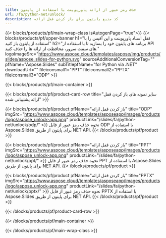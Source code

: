 ```yaml
---
title: حذف رمز عبور از ارائه پاورپوینت با استفاده از پایتون
url: /fa/python-net/unlock/
description: کد منبع پایتون برای باز کردن قفل ارائه
---
```


{{< blocks/products/pf/main-wrap-class isAutogenPage="true">}}
{{< blocks/products/pf/upper-banner h1="قفل اسناد پاورپوینت و اپن آفیس را با استفاده از پایتون باز کنید" h2="برنامه های پایتون خود را بسازید تا با استفاده از API های سمت سرور، محافظت از ارائه ها را حذف کنید." logoImageSrc="https://www.aspose.cloud/templates/aspose/img/products/slides/aspose_slides-for-python.svg" sourceAdditionalConversionTag="" pfName="Aspose.Slides" subTitlepfName="for Python via .NET" downloadUrl="" fileiconsmall1="PPT" fileiconsmall2="PPTX" fileiconsmall3="ODP" >}}

{{< blocks/products/pf/main-container >}}

{{< blocks/products/pf/product-card-row title="سایر نمونه های باز کردن قفل ارائه پشتیبانی شده" >}}

{{< blocks/products/pf/product pfName="باز کردن قفل ارائه" title="ODP" imgSrc="https://www.aspose.cloud/templates/asposeapp/images/products/logo/aspose_unlock-app.png" productLink="/slides/fa/python-net/unlock/odp/" >}}
نحوه حذف رمز عبور از فایل ODP با استفاده از Aspose.Slides برای پایتون از طریق NET API.
{{< /blocks/products/pf/product >}}

{{< blocks/products/pf/product pfName="باز کردن قفل ارائه" title="PPT" imgSrc="https://www.aspose.cloud/templates/asposeapp/images/products/logo/aspose_unlock-app.png" productLink="/slides/fa/python-net/unlock/ppt/" >}}
نحوه حذف رمز عبور از فایل PPT با استفاده از Aspose.Slides برای پایتون از طریق NET API.
{{< /blocks/products/pf/product >}}

{{< blocks/products/pf/product pfName="باز کردن قفل ارائه" title="PPTX" imgSrc="https://www.aspose.cloud/templates/asposeapp/images/products/logo/aspose_unlock-app.png" productLink="/slides/fa/python-net/unlock/pptx/" >}}
نحوه حذف رمز عبور از فایل PPTX با استفاده از Aspose.Slides برای پایتون از طریق NET API.
{{< /blocks/products/pf/product >}}



{{< /blocks/products/pf/product-card-row >}}

{{< /blocks/products/pf/main-container >}}
    
{{< /blocks/products/pf/main-wrap-class >}}